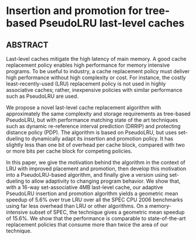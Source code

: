 # Insertion and promotion for tree-based PseudoLRU last-level caches

## ABSTRACT

Last-level caches mitigate the high latency of main memory. A good cache replacement policy enables high performance for memory intensive programs. To be useful to industry, a cache replacement policy must deliver high performance without high complexity or cost. For instance, the costly least-recently-used (LRU) replacement policy is not used in highly associative caches; rather, inexpensive policies with similar performance such as PseudoLRU are used.

We propose a novel last-level cache replacement algorithm with approximately the same complexity and storage requirements as tree-based PseudoLRU, but with performance matching state of the art techniques such as dynamic re-reference interval prediction (DRRIP) and protecting distance policy (PDP). The algorithm is based on PseudoLRU, but uses set-dueling to dynamically adapt its insertion and promotion policy. It has slightly less than one bit of overhead per cache block, compared with two or more bits per cache block for competing policies.

In this paper, we give the motivation behind the algorithm in the context of LRU with improved placement and promotion, then develop this motivation into a PseudoLRU-based algorithm, and finally give a version using set-dueling to allow adaptivity to changing program behavior. We show that, with a 16-way set-associative 4MB last-level cache, our adaptive PseudoLRU insertion and promotion algorithm yields a geometric mean speedup of 5.6% over true LRU over all the SPEC CPU 2006 benchmarks using far less overhead than LRU or other algorithms. On a memory-intensive subset of SPEC, the technique gives a geometric mean speedup of 15.6%. We show that the performance is comparable to state-of-the-art replacement policies that consume more than twice the area of our technique.
